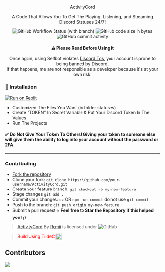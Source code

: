 <p align="center">
ActivityCord
</p>
<p align="center">
A Code That Allows You To Get The Playing, Listening, and Streaming Discord Statuses 24/7!
</p>
<p align="center">
<img alt="GitHub Workflow Status (with branch)" src="https://img.shields.io/github/actions/workflow/status/oneofremii/ActivityCord/codeql.yml?branch=main&style=for-the-badge">
<img alt="GitHub code size in bytes" src="https://img.shields.io/github/languages/code-size/oneofremii/ActivityCord?style=for-the-badge">
<img alt="GitHub commit activity" src="https://img.shields.io/github/commit-activity/y/oneofremii/ActivityCord?style=for-the-badge">
</p>

<div align="center">
  <h4>⚠️ Please Read Before Using it</h4>
  <p>Once again, using Selfbot violates <a href="https://discord.com/terms">Discord Tos</a>, your account is prone to being banned by Discord. <br> If that happens, me are not responsible as a developer because it's at your own risk.</p>
</div>


### 🔧 Installation

 [![Run on Replit](https://replit.com/badge/github/oneofremii/ActivityCord)](https://replit.com/github/oneofremii/ActivityCord)
 - Customized The Files You Want (in folder statuses)
 - Create "TOKEN" In Secret Variable & Put Your Discord Token In The Values
 - Run The Projects

#### ✅ **Do Not Give Your Token To Others!** Giving your token to someone else will give them the ability to log into your account without the password or 2FA.

---

### Contributing

- [Fork the repository](https://github.com/oneofremii/ActivityCord/fork)
- Clone your fork: `git clone https://github.com/your-username/ActivityCord.git`
- Create your feature branch: `git checkout -b my-new-feature`
- Stage changes `git add .`
- Commit your changes: `cz` OR `npm run commit` do not use `git commit`
- Push to the branch: `git push origin my-new-feature`
- Submit a pull request
 ⭐ **Feel free to Star the Repository if this helped you! ;)**

> [ActivityCord](https://github.com/oneofremii/ActivityCord) By [Remii](https://fypmoon.org) is licensed under
> <img alt="GitHub" src="https://img.shields.io/github/license/oneofremii/ActivityCord">

> <font color="red">Build Using TildeC</font> <img src="https://raw.githubusercontent.com/rinxyzz/ActivityCord/main/icons/tildecv2.png" width="20" height="20" align="center">

## Contributors

<a href="https://github.com/Shiioriii/ActivityCord/graphs/contributors">
  <img src="https://contrib.rocks/image?repo=Shiioriii/ActivityCord" />
</a>

